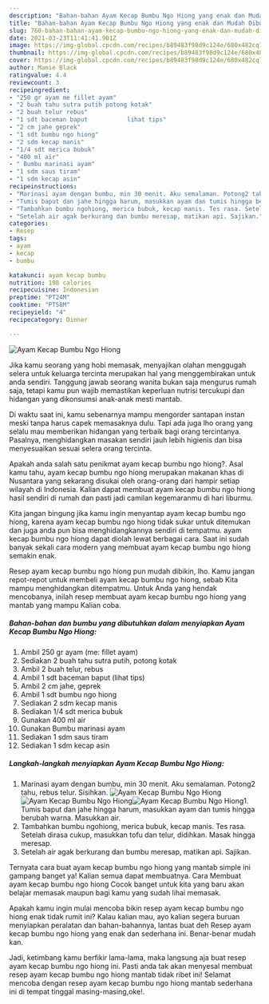 ```yaml
---
description: "Bahan-bahan Ayam Kecap Bumbu Ngo Hiong yang enak dan Mudah Dibuat"
title: "Bahan-bahan Ayam Kecap Bumbu Ngo Hiong yang enak dan Mudah Dibuat"
slug: 760-bahan-bahan-ayam-kecap-bumbu-ngo-hiong-yang-enak-dan-mudah-dibuat
date: 2021-03-23T11:41:41.901Z
image: https://img-global.cpcdn.com/recipes/b89483f98d9c124e/680x482cq70/ayam-kecap-bumbu-ngo-hiong-foto-resep-utama.jpg
thumbnail: https://img-global.cpcdn.com/recipes/b89483f98d9c124e/680x482cq70/ayam-kecap-bumbu-ngo-hiong-foto-resep-utama.jpg
cover: https://img-global.cpcdn.com/recipes/b89483f98d9c124e/680x482cq70/ayam-kecap-bumbu-ngo-hiong-foto-resep-utama.jpg
author: Mamie Black
ratingvalue: 4.4
reviewcount: 3
recipeingredient:
- "250 gr ayam me fillet ayam"
- "2 buah tahu sutra putih potong kotak"
- "2 buah telur rebus"
- "1 sdt baceman baput           lihat tips"
- "2 cm jahe geprek"
- "1 sdt bumbu ngo hiong"
- "2 sdm kecap manis"
- "1/4 sdt merica bubuk"
- "400 ml air"
- " Bumbu marinasi ayam"
- "1 sdm saus tiram"
- "1 sdm kecap asin"
recipeinstructions:
- "Marinasi ayam dengan bumbu, min 30 menit. Aku semalaman. Potong2 tahu, rebus telur. Sisihkan."
- "Tumis baput dan jahe hingga harum, masukkan ayam dan tumis hingga berubah warna. Masukkan air."
- "Tambahkan bumbu ngohiong, merica bubuk, kecap manis. Tes rasa. Setelah dirasa cukup, masukkan tofu dan telur, didihkan. Masak hingga meresap."
- "Setelah air agak berkurang dan bumbu meresap, matikan api. Sajikan."
categories:
- Resep
tags:
- ayam
- kecap
- bumbu

katakunci: ayam kecap bumbu 
nutrition: 198 calories
recipecuisine: Indonesian
preptime: "PT24M"
cooktime: "PT58M"
recipeyield: "4"
recipecategory: Dinner

---
```



![Ayam Kecap Bumbu Ngo Hiong](https://img-global.cpcdn.com/recipes/b89483f98d9c124e/680x482cq70/ayam-kecap-bumbu-ngo-hiong-foto-resep-utama.jpg)

Jika kamu seorang yang hobi memasak, menyajikan olahan menggugah selera untuk keluarga tercinta merupakan hal yang menggembirakan untuk anda sendiri. Tanggung jawab seorang  wanita bukan saja mengurus rumah saja, tetapi kamu pun wajib memastikan keperluan nutrisi tercukupi dan hidangan yang dikonsumsi anak-anak mesti mantab.

Di waktu  saat ini, kamu sebenarnya mampu mengorder santapan instan meski tanpa harus capek memasaknya dulu. Tapi ada juga lho orang yang selalu mau memberikan hidangan yang terbaik bagi orang tercintanya. Pasalnya, menghidangkan masakan sendiri jauh lebih higienis dan bisa menyesuaikan sesuai selera orang tercinta. 



Apakah anda salah satu penikmat ayam kecap bumbu ngo hiong?. Asal kamu tahu, ayam kecap bumbu ngo hiong merupakan makanan khas di Nusantara yang sekarang disukai oleh orang-orang dari hampir setiap wilayah di Indonesia. Kalian dapat membuat ayam kecap bumbu ngo hiong hasil sendiri di rumah dan pasti jadi camilan kegemaranmu di hari liburmu.

Kita jangan bingung jika kamu ingin menyantap ayam kecap bumbu ngo hiong, karena ayam kecap bumbu ngo hiong tidak sukar untuk ditemukan dan juga anda pun bisa menghidangkannya sendiri di tempatmu. ayam kecap bumbu ngo hiong dapat diolah lewat berbagai cara. Saat ini sudah banyak sekali cara modern yang membuat ayam kecap bumbu ngo hiong semakin enak.

Resep ayam kecap bumbu ngo hiong pun mudah dibikin, lho. Kamu jangan repot-repot untuk membeli ayam kecap bumbu ngo hiong, sebab Kita mampu menghidangkan ditempatmu. Untuk Anda yang hendak mencobanya, inilah resep membuat ayam kecap bumbu ngo hiong yang mantab yang mampu Kalian coba.

<!--inarticleads1-->

##### Bahan-bahan dan bumbu yang dibutuhkan dalam menyiapkan Ayam Kecap Bumbu Ngo Hiong:

1. Ambil 250 gr ayam (me: fillet ayam)
1. Sediakan 2 buah tahu sutra putih, potong kotak
1. Ambil 2 buah telur, rebus
1. Ambil 1 sdt baceman baput           (lihat tips)
1. Ambil 2 cm jahe, geprek
1. Ambil 1 sdt bumbu ngo hiong
1. Sediakan 2 sdm kecap manis
1. Sediakan 1/4 sdt merica bubuk
1. Gunakan 400 ml air
1. Gunakan  Bumbu marinasi ayam
1. Sediakan 1 sdm saus tiram
1. Sediakan 1 sdm kecap asin




<!--inarticleads2-->

##### Langkah-langkah menyiapkan Ayam Kecap Bumbu Ngo Hiong:

1. Marinasi ayam dengan bumbu, min 30 menit. Aku semalaman. Potong2 tahu, rebus telur. Sisihkan.
<img src="https://img-global.cpcdn.com/steps/2522102568c570ce/160x128cq70/ayam-kecap-bumbu-ngo-hiong-langkah-memasak-1-foto.jpg" alt="Ayam Kecap Bumbu Ngo Hiong"><img src="https://img-global.cpcdn.com/steps/fe037d9316aa8117/160x128cq70/ayam-kecap-bumbu-ngo-hiong-langkah-memasak-1-foto.jpg" alt="Ayam Kecap Bumbu Ngo Hiong"><img src="https://img-global.cpcdn.com/steps/38af3d49d259296b/160x128cq70/ayam-kecap-bumbu-ngo-hiong-langkah-memasak-1-foto.jpg" alt="Ayam Kecap Bumbu Ngo Hiong">1. Tumis baput dan jahe hingga harum, masukkan ayam dan tumis hingga berubah warna. Masukkan air.
1. Tambahkan bumbu ngohiong, merica bubuk, kecap manis. Tes rasa. Setelah dirasa cukup, masukkan tofu dan telur, didihkan. Masak hingga meresap.
1. Setelah air agak berkurang dan bumbu meresap, matikan api. Sajikan.




Ternyata cara buat ayam kecap bumbu ngo hiong yang mantab simple ini gampang banget ya! Kalian semua dapat membuatnya. Cara Membuat ayam kecap bumbu ngo hiong Cocok banget untuk kita yang baru akan belajar memasak maupun bagi kamu yang sudah lihai memasak.

Apakah kamu ingin mulai mencoba bikin resep ayam kecap bumbu ngo hiong enak tidak rumit ini? Kalau kalian mau, ayo kalian segera buruan menyiapkan peralatan dan bahan-bahannya, lantas buat deh Resep ayam kecap bumbu ngo hiong yang enak dan sederhana ini. Benar-benar mudah kan. 

Jadi, ketimbang kamu berfikir lama-lama, maka langsung aja buat resep ayam kecap bumbu ngo hiong ini. Pasti anda tak akan menyesal membuat resep ayam kecap bumbu ngo hiong mantab tidak ribet ini! Selamat mencoba dengan resep ayam kecap bumbu ngo hiong mantab sederhana ini di tempat tinggal masing-masing,oke!.

